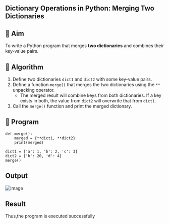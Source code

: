 ## Dictionary Operations in Python: Merging Two Dictionaries

## 🎯 Aim
To write a Python program that merges **two dictionaries** and combines their key-value pairs.

## 🧠 Algorithm
1. Define two dictionaries `dict1` and `dict2` with some key-value pairs.
2. Define a function `merge()` that merges the two dictionaries using the `**` unpacking operator.
   - The merged result will combine keys from both dictionaries. If a key exists in both, the value from `dict2` will overwrite that from `dict1`.
3. Call the `merge()` function and print the merged dictionary.

## 🧾 Program
```
def merge():
    merged = {**dict1, **dict2}
    print(merged)

dict1 = {'a': 1, 'b': 2, 'c': 3}
dict2 = {'b': 20, 'd': 4}
merge()
```

## Output
![image](https://github.com/user-attachments/assets/d3c5867f-7823-4608-a7eb-9011313d112d)

## Result
Thus,the program is executed successfully
